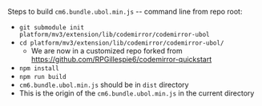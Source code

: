 Steps to build `cm6.bundle.ubol.min.js` -- command line from repo root:

- `git submodule init platform/mv3/extension/lib/codemirror/codemirror-ubol`
- `cd platform/mv3/extension/lib/codemirror/codemirror-ubol/`
    - We are now in a customized repo forked from <https://github.com/RPGillespie6/codemirror-quickstart>
- `npm install`
- `npm run build`
- `cm6.bundle.ubol.min.js` should be in `dist` directory
- This is the origin of the `cm6.bundle.ubol.min.js` in the current directory
